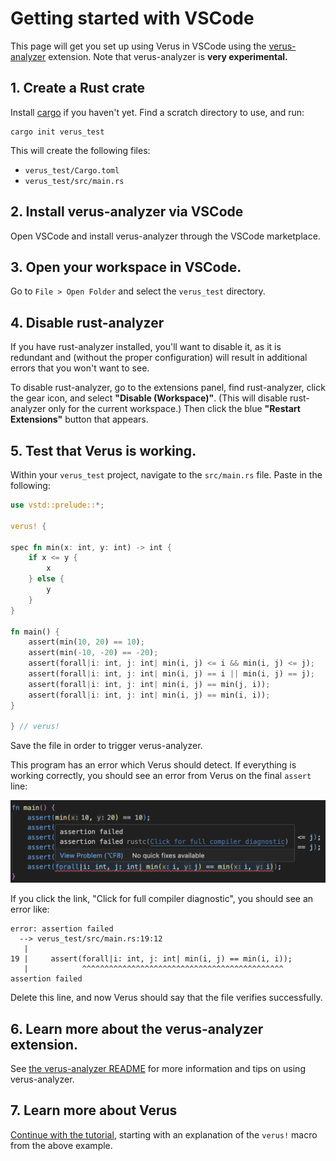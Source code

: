 # Getting started with VSCode

This page will get you set up using Verus in VSCode using the [verus-analyzer](https://github.com/verus-lang/verus-analyzer) extension. Note that verus-analyzer is **very experimental.**

## 1. Create a Rust crate

Install [cargo](https://doc.rust-lang.org/cargo/getting-started/installation.html) if you
haven't yet.
Find a scratch directory to use, and run:

```
cargo init verus_test
```

This will create the following files:

 * `verus_test/Cargo.toml`
 * `verus_test/src/main.rs`

## 2. Install verus-analyzer via VSCode

Open VSCode and install verus-analyzer through the VSCode marketplace.

## 3. Open your workspace in VSCode.

Go to `File > Open Folder` and select the `verus_test` directory.

## 4. Disable rust-analyzer

If you have rust-analyzer installed, you'll want to disable it, as it is redundant and (without the proper configuration) will result in additional errors that you won't want to see.

To disable rust-analyzer, go to the extensions panel, find rust-analyzer, click the
gear icon, and select **"Disable (Workspace)"**. (This will disable rust-analyzer only
for the current workspace.)
Then click the blue **"Restart Extensions"** button that appears.

## 5. Test that Verus is working.

Within your `verus_test` project, navigate to the `src/main.rs` file. Paste in the following:

```rust
use vstd::prelude::*;

verus! {

spec fn min(x: int, y: int) -> int {
    if x <= y {
        x
    } else {
        y
    }
}

fn main() {
    assert(min(10, 20) == 10);
    assert(min(-10, -20) == -20);
    assert(forall|i: int, j: int| min(i, j) <= i && min(i, j) <= j);
    assert(forall|i: int, j: int| min(i, j) == i || min(i, j) == j);
    assert(forall|i: int, j: int| min(i, j) == min(j, i));
    assert(forall|i: int, j: int| min(i, j) == min(i, i));
}

} // verus!
```

Save the file in order to trigger verus-analyzer.

This program has an error which Verus should detect.
If everything is working correctly, you should see an error from Verus on the final `assert` line:

![Screenshot of VSCode indicating an error on the file source line](graphics/verus-analyzer-error-example.png)

If you click the link, "Click for full compiler diagnostic", you should see an error like:

```
error: assertion failed
  --> verus_test/src/main.rs:19:12
   |
19 |     assert(forall|i: int, j: int| min(i, j) == min(i, i));
   |            ^^^^^^^^^^^^^^^^^^^^^^^^^^^^^^^^^^^^^^^^^^^^^ assertion failed
```

Delete this line, and now Verus should say that the file verifies successfully.

## 6. Learn more about the verus-analyzer extension.

See [the verus-analyzer README](https://github.com/verus-lang/verus-analyzer) for more information and tips on using verus-analyzer.

## 7. Learn more about Verus

[Continue with the tutorial](./verus_macro_intro.md), starting with an explanation of the `verus!` macro from the above example.
